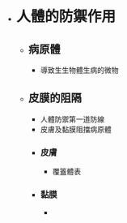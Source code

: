 - # 人體的防禦作用
	- ## 病原體
		- 導致生生物體生病的微物
	- ## 皮膜的阻隔
		- 人體防禦第一道防線
		- 皮膚及黏膜阻擋病原體
		- ### 皮膚
			- 覆篕體表
		- ### 黏膜
			-
